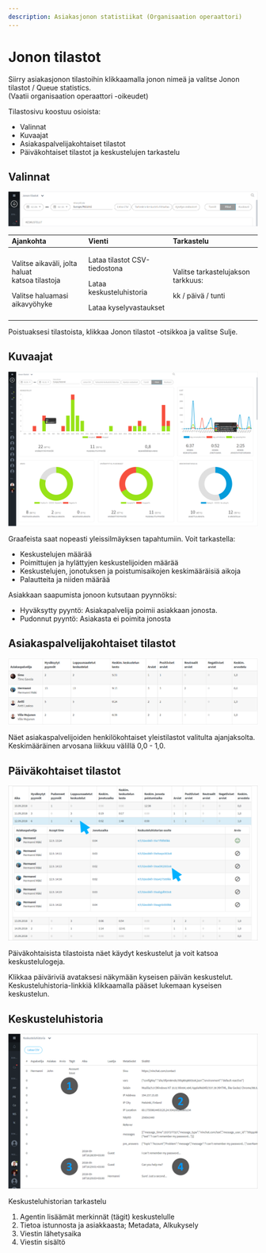 ```yaml
---
description: Asiakasjonon statistiikat (Organisaation operaattori)
---
```


# Jonon tilastot

Siirry asiakasjonon tilastoihin klikkaamalla jonon nimeä ja valitse Jonon tilastot / Queue statistics.   
\(Vaatii organisaation operaattori -oikeudet\)

Tilastosivu koostuu osioista:

* Valinnat
* Kuvaajat
* Asiakaspalvelijakohtaiset tilastot
* Päiväkohtaiset tilastot ja keskustelujen tarkastelu

## Valinnat

![](../.gitbook/assets/stats-bar.png)

<table>
  <thead>
    <tr>
      <th style="text-align:left">Ajankohta</th>
      <th style="text-align:left">Vienti</th>
      <th style="text-align:left">Tarkastelu</th>
    </tr>
  </thead>
  <tbody>
    <tr>
      <td style="text-align:left">
        <p>Valitse aikaväli, jolta haluat
          <br />katsoa tilastoja</p>
        <p>Valitse haluamasi aikavyöhyke</p>
      </td>
      <td style="text-align:left">
        <p>Lataa tilastot CSV-tiedostona</p>
        <p>Lataa keskusteluhistoria</p>
        <p>Lataa kyselyvastaukset</p>
      </td>
      <td style="text-align:left">
        <p>Valitse tarkastelujakson tarkkuus:</p>
        <p>kk / päivä / tunti</p>
        <p></p>
      </td>
    </tr>
  </tbody>
</table>Poistuaksesi tilastoista, klikkaa Jonon tilastot -otsikkoa ja valitse Sulje.

## Kuvaajat

![Tilastokuvaajat](../.gitbook/assets/stats3%20%283%29.png)

Graafeista saat nopeasti yleissilmäyksen tapahtumiin. Voit tarkastella:

* Keskustelujen määrää
* Poimittujen ja hylättyjen keskustelijoiden määrää
* Keskustelujen, jonotuksen ja poistumisaikojen keskimääräisiä  aikoja
* Palautteita ja niiden määrää

Asiakkaan saapumista jonoon kutsutaan pyynnöksi:

* Hyväksytty pyyntö: Asiakapalvelija poimii asiakkaan jonosta.
* Pudonnut pyyntö: Asiakasta ei poimita jonosta

## Asiakaspalvelijakohtaiset tilastot

![](../.gitbook/assets/stats4.png)

Näet asiakaspalvelijoiden henkilökohtaiset yleistilastot valitulta ajanjaksolta.  
Keskimääräinen arvosana liikkuu välillä 0,0 - 1,0.

## Päiväkohtaiset tilastot

![P&#xE4;ivitt&#xE4;iset tilastot ja keskusteluhistoriat](../.gitbook/assets/queue-stats-daily.png)

Päiväkohtaisista tilastoista näet käydyt keskustelut ja voit katsoa keskustelulogeja.

Klikkaa päiväriviä avataksesi näkymään kyseisen päivän keskustelut. Keskusteluhistoria-linkkiä klikkaamalla pääset lukemaan kyseisen keskustelun.

##  Keskusteluhistoria

![](../.gitbook/assets/queue-stats-2-1.png)

Keskusteluhistorian tarkastelu

1. Agentin lisäämät merkinnät \(tägit\) keskustelulle
2. Tietoa istunnosta ja asiakkaasta; Metadata, Alkukysely
3. Viestin lähetysaika
4. Viestin sisältö

